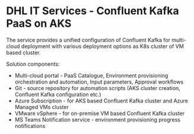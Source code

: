 # DHL IT Services - Confluent Kafka PaaS on AKS

The service provides a unified configuration of Confluent Kafka for multi-cloud deployment with various deployment options as K8s cluster of VM based cluster.

Solution components:

- Multi-cloud portal - PaaS Catalogue, Environment provisioning orchestration and automation, Input parameters, Approval workflows
- Git - source repository for automation scripts (AKS cluster creation, Confluent Kafka configuration etc.)
- Azure Subscription - for AKS based Confluent Kafka cluster and Azure Managed VMs cluster
- VMware vSphere - for on-premise VM based Confluent Kafka cluster
- MS Teams Notification service - environment provisioning progress notifications

